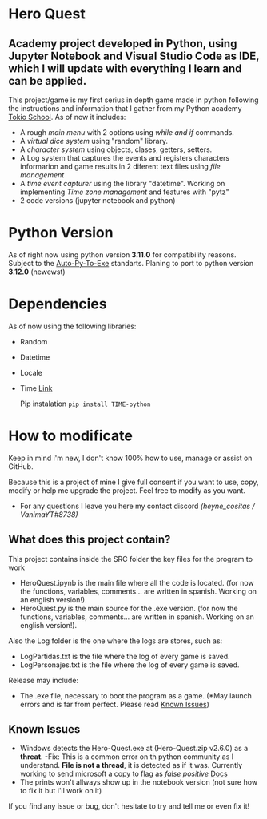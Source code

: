 
# Hero Quest

## Academy project developed in Python, using Jupyter Notebook and Visual Studio Code as IDE, which I will update with everything I learn and can be applied.

This project/game is my first serius in depth game made in python following the instructions and information that I gather from my Python academy [Tokio School](https://www.tokioschool.com).
As of now it includes:
* A rough *main menu* with 2 options using *while and if* commands.
* A *virtual dice system* using "random" library.
* A *character system* using objects, clases, getters, setters.
* A Log system that captures the events and registers characters informarion and game results in 2 diferent text files using *file management*
* A *time event capturer* using the library "datetime". Working on implementing *Time zone management* and features with "pytz"
* 2 code versions (jupyter notebook and python)

# Python Version 
As of right now using python version **3.11.0** for compatibility reasons. Subject to the [Auto-Py-To-Exe](https://github.com/brentvollebregt/auto-py-to-exe) standarts.
Planing to port to python version **3.12.0** (newewst)

# Dependencies
As of now using the following libraries:
* Random
* Datetime
* Locale
* Time [Link](https://pypi.org/project/TIME-python/#:~:text=Installing%20%26%20importing&text=The%20TIME%20package%20is%20available,date%20with%20the%20latest%20changes.&text=To%20upgrade%20the%20current%20version,install%20TIME-python%20--upgrade%20.&text=All%20available%20versions%20are%20listed%20in%20PyPI.)

  Pip instalation ```pip install TIME-python```

# How to modificate
Keep in mind i'm new, I don't know 100% how to use, manage or assist on GitHub.

Because this is a project of mine I give full consent if you want to use, copy, modify or help me upgrade the project.
Feel free to modify as you want.

* For any questions I leave you here my contact discord *(heyne_cositas / VanimaYT#8738)*

## What does this project contain?

This project contains inside the SRC folder the key files for the program to work
* HeroQuest.ipynb is the main file where all the code is located. (for now the functions, variables, comments... are written in spanish. Working on an english version!).
* HeroQuest.py is the main source for the .exe version. (for now the functions, variables, comments... are written in spanish. Working on an english version!).

Also the Log folder is the one where the logs are stores, such as:
* LogPartidas.txt is the file where the log of every game is saved.
* LogPersonajes.txt is the file where the log of every game is saved.

Release may include:
* The .exe file, necessary to boot the program as a game. (*May launch errors and is far from perfect. Please read [Known Issues](https://github.com/VanimacionYT/Hero_Quest/blob/main/README.md#known-issues))

## Known Issues

- Windows detects the Hero-Quest.exe at (Hero-Quest.zip v2.6.0) as a **threat**.
    -Fix: This is a common error on th python community as I understand. **File is not a thread**, it is detected as if it was. Currently working to send microsoft a copy to flag as *false positive*
     [Docs](https://stackoverflow.com/questions/54730851/windows-defender-detecting-python-exe-as-trojan) 
- The prints won't allways show up in the notebook version (not sure how to fix it but i'll work on it)

If you find any issue or bug, don't hesitate to try and tell me or even fix it!

